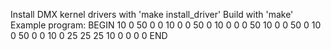 Install DMX kernel drivers with 'make install_driver'
Build with 'make'
Example program:
BEGIN
10 0 50 0 0
10 0 0 50 0
10 0 0 0 50
10 0 0 50 0
10 0 50 0 0
10 0 25 25 25
10 0 0 0 0
END
